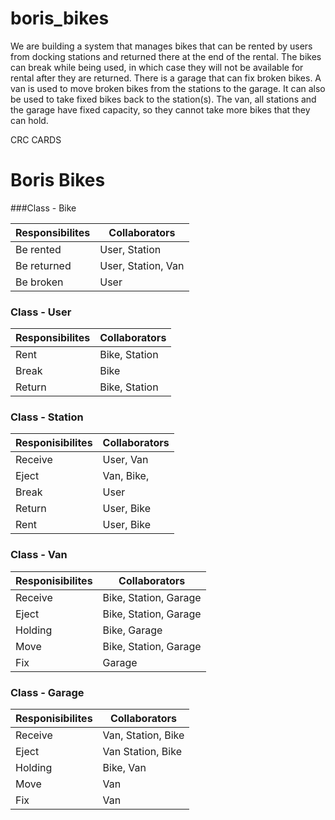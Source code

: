 boris_bikes
===========

We are building a system that manages bikes that can be rented by users from docking stations and returned there at the end of the rental. The bikes can break while being used, in which case they will not be available for rental after they are returned. There is a garage that can fix broken bikes. A van is used to move broken bikes from the stations to the garage. It can also be used to take fixed bikes back to the station(s). The van, all stations and the garage have fixed capacity, so they cannot take more bikes that they can hold.

CRC CARDS

Boris Bikes
====================

###Class - Bike

Responsibilites             | Collaborators
----------------------------|------------------
Be rented                   | User, Station
Be returned                 | User, Station, Van
Be broken                   | User

### Class - User
Responsibilites     | Collaborators
--------------------|------------------------
Rent                |  Bike, Station
Break               |  Bike
Return              |  Bike, Station

### Class - Station 
Responisibilites        |Collaborators
------------------------|------------------
Receive                 |  User, Van
Eject                   |  Van, Bike, 
Break                   |  User
Return                  |  User, Bike
Rent                    |  User, Bike




### Class - Van 
Responisibilites        |Collaborators
------------------------|------------------
Receive                 | Bike, Station, Garage
Eject                   | Bike, Station, Garage
Holding                 | Bike, Garage
Move                    | Bike, Station, Garage
Fix                     | Garage

### Class - Garage 
Responisibilites        |Collaborators
------------------------|------------------
Receive                 | Van, Station, Bike
Eject                   | Van Station, Bike
Holding                 | Bike, Van
Move                    | Van
Fix                     | Van
